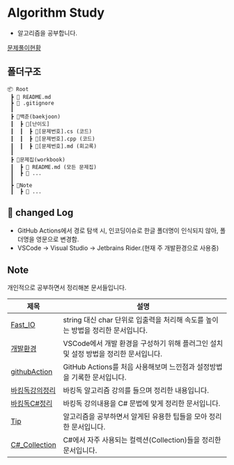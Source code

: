 # Algorithm Study

- 알고리즘을 공부합니다.

[문제풀이현황](./Workbook/README.md)

## 폴더구조

```
📦 Root
 ┣ 📜 README.md
 ┣ 📜 .gitignore
 ┃ 
 ┣ 📂백준(baekjoon)
 ┃  ┣ 📂[난이도]
 ┃  ┃  ┣ 📜[문제번호].cs (코드)
 ┃  ┃  ┣ 📜[문제번호].cpp (코드)
 ┃  ┃  ┣ 📜[문제번호].md (회고록)
 ┃ 
 ┣ 📂문제집(workbook)
 ┃  ┣ 📜 README.md (모든 문제집)
 ┃  ┣ 📜 ...
 ┃ 
 ┣ 📂Note
 ┃  ┣ 📜 ...
```

## 📝 changed Log

- GitHub Actions에서 경로 탐색 시, 인코딩이슈로 한글 폴더명이 인식되지 않아, 폴더명을 영문으로 변경함.  
- VSCode -> Visual Studio -> Jetbrains Rider.(현재 주 개발환경으로 사용중)


## Note

개인적으로 공부하면서 정리해본 문서들입니다.

| 제목                                        | 설명                                                                                 |
| ------------------------------------------- | ------------------------------------------------------------------------------------ |
| [Fast_IO](/Note/Fast_IO.md)                 | string 대신 char 단위로 입출력을 처리해 속도를 높이는 방법을 정리한 문서입니다.      |
| [개발환경](/Note/개발환경.md)               | VSCode에서 개발 환경을 구성하기 위해 플러그인 설치 및 설정 방법을 정리한 문서입니다. |
| [githubAction](/Note/githubAction사용기.md) | GitHub Actions를 처음 사용해보며 느낀점과 설정방법을 기록한 문서입니다.              |
| [바킹독강의정리](/Note/바킹독강의정리.md)   | 바킹독 알고리즘 강의를 들으며 정리한 내용입니다.                                     |
| [바킹독C#정리](/Note/바킹독C%23정리.md)       | 바킹독 강의내용을 C# 문법에 맞게 정리한 문서입니다.                                  |
| [Tip](/Note/Tip.md)                         | 알고리즘을 공부하면서 알게된 유용한 팁들을 모아 정리한 문서입니다.                   |
| [C#\_Collection](/Note/C%23_Collection.md)  | C#에서 자주 사용되는 컬렉션(Collection)들을 정리한 문서입니다.                       |
